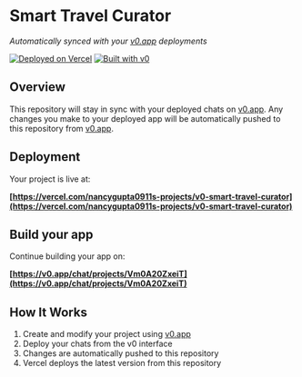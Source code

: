 # Smart Travel Curator

*Automatically synced with your [v0.app](https://v0.app) deployments*

[![Deployed on Vercel](https://img.shields.io/badge/Deployed%20on-Vercel-black?style=for-the-badge&logo=vercel)](https://vercel.com/nancygupta0911s-projects/v0-smart-travel-curator)
[![Built with v0](https://img.shields.io/badge/Built%20with-v0.app-black?style=for-the-badge)](https://v0.app/chat/projects/Vm0A20ZxeiT)

## Overview

This repository will stay in sync with your deployed chats on [v0.app](https://v0.app).
Any changes you make to your deployed app will be automatically pushed to this repository from [v0.app](https://v0.app).

## Deployment

Your project is live at:

**[https://vercel.com/nancygupta0911s-projects/v0-smart-travel-curator](https://vercel.com/nancygupta0911s-projects/v0-smart-travel-curator)**

## Build your app

Continue building your app on:

**[https://v0.app/chat/projects/Vm0A20ZxeiT](https://v0.app/chat/projects/Vm0A20ZxeiT)**

## How It Works

1. Create and modify your project using [v0.app](https://v0.app)
2. Deploy your chats from the v0 interface
3. Changes are automatically pushed to this repository
4. Vercel deploys the latest version from this repository